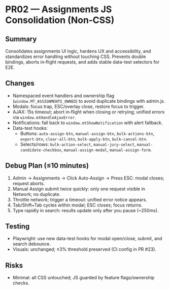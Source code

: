 # PR02 — Assignments JS Consolidation (Non‑CSS)

## Summary
Consolidates assignments UI logic, hardens UX and accessibility, and standardizes error handling without touching CSS. Prevents double bindings, aborts in‑flight requests, and adds stable data-test selectors for E2E.

## Changes
- Namespaced event handlers and ownership flag (`window.MT_ASSIGNMENTS_OWNED`) to avoid duplicate bindings with admin.js.
- Modals: focus trap, ESC/overlay close, restore focus to trigger.
- AJAX: 15s timeout; abort in‑flight when closing or retrying; unified errors via `window.mtHandleAjaxError`.
- Notifications: fall back to `window.mtShowNotification` with alert fallback.
- Data-test hooks:
  - Buttons: `auto-assign-btn`, `manual-assign-btn`, `bulk-actions-btn`, `export-btn`, `clear-all-btn`, `bulk-apply-btn`, `bulk-cancel-btn`.
  - Selects/rows: `bulk-action-select`, `manual-jury-select`, `manual-candidate-checkbox`, `manual-assign-modal`, `manual-assign-form`.

## Debug Plan (≤10 minutes)
1) Admin → Assignments → Click Auto-Assign → Press ESC: modal closes; request aborts.
2) Manual Assign submit twice quickly: only one request visible in Network; no duplicate.
3) Throttle network; trigger a timeout: unified error notice appears.
4) Tab/Shift+Tab cycles within modal; ESC closes; focus returns.
5) Type rapidly in search: results update only after you pause (~250ms).

## Testing
- Playwright: use new data-test hooks for modal open/close, submit, and search debounce.
- Visuals: unchanged; ≤3% threshold preserved (CI config in PR #23).

## Risks
- Minimal: all CSS untouched; JS guarded by feature flags/ownership checks.


